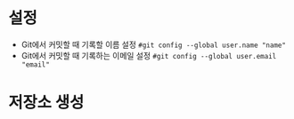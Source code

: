 # 설정

- Git에서 커밋할 때 기록할 이름 설정
```#git config --global user.name "name"```
- Git에서 커밋할 때 기록하는 이메일 설정
```#git config --global user.email "email"```

# 저장소 생성
